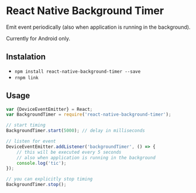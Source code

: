 # React Native Background Timer
Emit event periodically (also when application is running in the background).

Currently for Android only.

## Instalation
- `npm install react-native-background-timer --save`
- `rnpm link`

## Usage
```js
var {DeviceEventEmitter} = React;
var BackgroundTimer = require('react-native-background-timer');
```
```js
// start timing
BackgroundTimer.start(5000); // delay in milliseconds
```
```js
// listen for event
DeviceEventEmitter.addListener('backgroundTimer', () => {
	// this will be executed every 5 seconds
	// also when application is running in the background
	console.log('tic');
});
```
```js
// you can explicitly stop timing
BackgroundTimer.stop();
```
